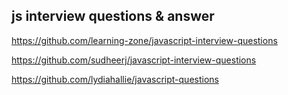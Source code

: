 ## js interview questions & answer

https://github.com/learning-zone/javascript-interview-questions

https://github.com/sudheerj/javascript-interview-questions

https://github.com/lydiahallie/javascript-questions
